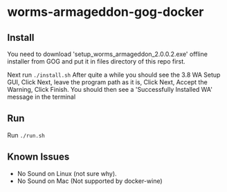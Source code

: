 # worms-armageddon-gog-docker

## Install
You need to download 'setup_worms_armageddon_2.0.0.2.exe' offline installer from GOG and put it in files directory of this repo first.

Next run `./install.sh`
After quite a while you should see the 3.8 WA Setup GUI, Click Next, leave the program path as it is, Click Next, Accept the Warning, Click Finish. You should then see a 'Successfully Installed WA' message in the terminal

## Run
Run `./run.sh`


## Known Issues

- No Sound on Linux (not sure why). 
- No Sound on Mac (Not supported by docker-wine)
